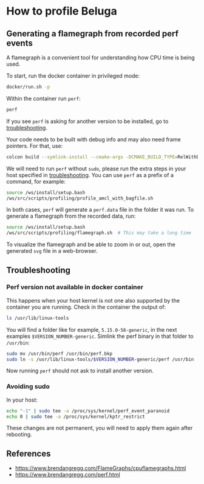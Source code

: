 # How to profile Beluga

## Generating a flamegraph from recorded perf events

A flamegraph is a convenient tool for understanding how CPU time is being used.

To start, run the docker container in privileged mode:

```bash
docker/run.sh -p
```

Within the container run `perf`:

```bash
perf
```

If you see `perf` is asking for another version to be installed, go to [troubleshooting](#perf-version-not-available).

Your code needs to be built with debug info and may also need frame pointers.
For that, use:

```bash
colcon build --symlink-install --cmake-args -DCMAKE_BUILD_TYPE=RelWithDebInfo -DCMAKE_CXX_FLAGS="-fno-omit-frame-pointer"
```

We will need to run `perf` without `sudo`, please run the extra steps in your host specified in [troubleshooting](#avoiding-sudo).
You can use `perf` as a prefix of a command, for example:

```bash
source /ws/install/setup.bash
/ws/src/scripts/profiling/profile_amcl_with_bagfile.sh
```

In both cases, `perf` will generate a `perf.data` file in the folder it was run.
To generate a flamegraph from the recorded data, run:

```bash
source /ws/install/setup.bash
/ws/src/scripts/profiling/flamegraph.sh  # This may take a long time
```

To visualize the flamegraph and be able to zoom in or out, open the generated `svg` file in a web-browser.

## Troubleshooting

### Perf version not available in docker container

This happens when your host kernel is not one also supported by the container you are running.
Check in the container the output of:

```bash
ls /usr/lib/linux-tools
```

You will find a folder like for example, `5.15.0-58-generic`, in the next examples `$VERSION_NUMBER-generic`.
Simlink the perf binary in that folder to `/usr/bin`:

```bash
sudo mv /usr/bin/perf /usr/bin/perf.bkp
sudo ln -s /usr/lib/linux-tools/$VERSION_NUMBER-generic/perf /usr/bin
```

Now running `perf` should not ask to install another version.

### Avoiding sudo

In your host:

```bash
echo "-1" | sudo tee -a /proc/sys/kernel/perf_event_paranoid
echo 0 | sudo tee -a /proc/sys/kernel/kptr_restrict
```

These changes are not permanent, you will need to apply them again after rebooting.

## References

- https://www.brendangregg.com/FlameGraphs/cpuflamegraphs.html
- https://www.brendangregg.com/perf.html
